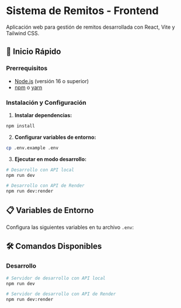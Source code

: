 # Sistema de Remitos - Frontend

Aplicación web para gestión de remitos desarrollada con React, Vite y Tailwind CSS.

## 🚀 Inicio Rápido

### Prerrequisitos
- [Node.js](https://nodejs.org/) (versión 16 o superior)
- [npm](https://www.npmjs.com/) o [yarn](https://yarnpkg.com/)

### Instalación y Configuración

1. **Instalar dependencias:**
```bash
npm install
```

2. **Configurar variables de entorno:**
```bash
cp .env.example .env
```

3. **Ejecutar en modo desarrollo:**
```bash
# Desarrollo con API local
npm run dev

# Desarrollo con API de Render
npm run dev:render
```

## 📋 Variables de Entorno

Configura las siguientes variables en tu archivo `.env`:

## 🛠️ Comandos Disponibles

### Desarrollo
```bash
# Servidor de desarrollo con API local
npm run dev

# Servidor de desarrollo con API de Render
npm run dev:render
